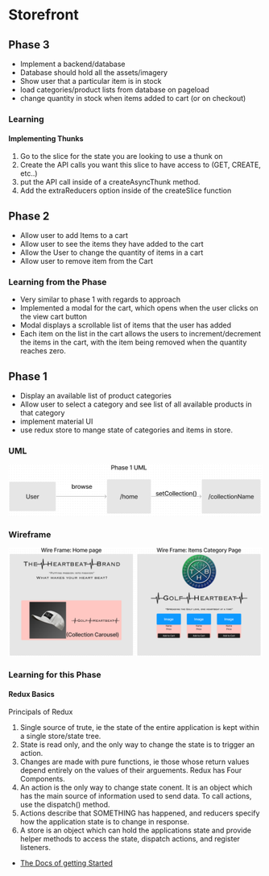 # Storefront

## Phase 3
- Implement a backend/database
- Database should hold all the assets/imagery
- Show user that a particular item is in stock
- load categories/product lists from database on pageload
- change quantity in stock when items added to cart (or on checkout)

### Learning
#### Implementing Thunks
1. Go to the slice for the state you are looking to use a thunk on
2. Create the API calls you want this slice to have access to (GET, CREATE, etc..)
3. put the API call inside of a createAsyncThunk method. 
4. Add the extraReducers option inside of the createSlice function
## Phase 2
- Allow user to add Items to a cart
- Allow user to see the items they have added to the cart
- Allow the User to change the quantity of items in a cart
- Allow user to remove item from the Cart

### Learning from the Phase
- Very similar to phase 1 with regards to approach
- Implemented a modal for the cart, which opens when the user clicks on the view cart button
- Modal displays a scrollable list of items that the user has added 
- Each item on the list in the cart allows the users to increment/decrement the items in the cart, with the item being removed when the quantity reaches zero. 


## Phase 1
- Display an available list of product categories
- Allow user to select a category and see list of all available products in that category
- implement material UI
- use redux store to mange state of categories and items in store.

### UML
![](./src/img/design/phase1UML.PNG)
### Wireframe
![](./src/img/design/phase1%20wireframe.PNG)

### Learning for this Phase

#### Redux Basics
Principals of Redux
1. Single source of trute, ie the state of the entire application is kept within a single store/state tree. 
2. State is read only, and the only way to change the state is to trigger an action. 
3. Changes are made with pure functions, ie those whose return values depend entirely on the values of their arguements. 
Redux has Four Components. 
1. An action is the only way to change state conent. It is an object which has the main source of information used to send data. To call actions, use the dispatch() method.
2. Actions describe that SOMETHING has happened, and reducers specify how the application state is to change in response. 
3. A store is an object which can hold the applications state and provide helper methods to access the state, dispatch actions, and register listeners. 
- [The Docs of getting Started](https://redux-toolkit.js.org/tutorials/quick-start) 
